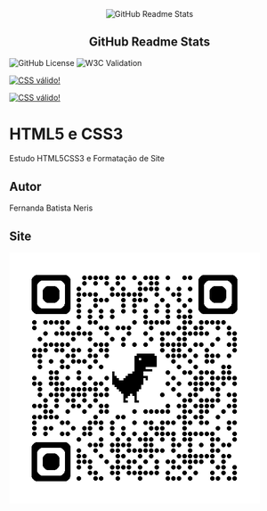 <p align="center">
 <img width="100px" src="https://res.cloudinary.com/anuraghazra/image/upload/v1594908242/logo_ccswme.svg" align="center" alt="GitHub Readme Stats" />
 <h2 align="center">GitHub Readme Stats</h2>

</p>


![GitHub License](https://img.shields.io/github/license/Fernandass2/site)
![W3C Validation](https://img.shields.io/w3c-validation/html?targetUrl=https%3A%2F%2Ffernandass2.github.io%2Fsite%2F)

<p>
    <a href="https://jigsaw.w3.org/css-validator/check/referer">
        <img style="border:0;width:88px;height:31px"
            src="https://jigsaw.w3.org/css-validator/images/vcss"
            alt="CSS válido!" />
    </a>
</p>

<p>
    <a href="https://jigsaw.w3.org/css-validator/check/referer">
        <img style="border:0;width:88px;height:31px"
            src="https://jigsaw.w3.org/css-validator/images/vcss-blue"
            alt="CSS válido!" />
    </a>
</p>


# HTML5 e CSS3 
Estudo HTML5CSS3 e Formatação de Site

## Autor
Fernanda Batista Neris

## Site
![](img/qrcode.png)
